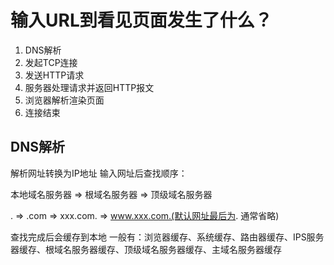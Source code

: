 # 输入URL到看见页面发生了什么？

1. DNS解析
2. 发起TCP连接
3. 发送HTTP请求
4. 服务器处理请求并返回HTTP报文
5. 浏览器解析渲染页面
6. 连接结束


## DNS解析
解析网址转换为IP地址 输入网址后查找顺序：

本地域名服务器 => 根域名服务器 => 顶级域名服务器

. => .com => xxx.com. => www.xxx.com.(默认网址最后为. 通常省略)

查找完成后会缓存到本地 一般有：浏览器缓存、系统缓存、路由器缓存、IPS服务器缓存、根域名服务器缓存、顶级域名服务器缓存、主域名服务器缓存


